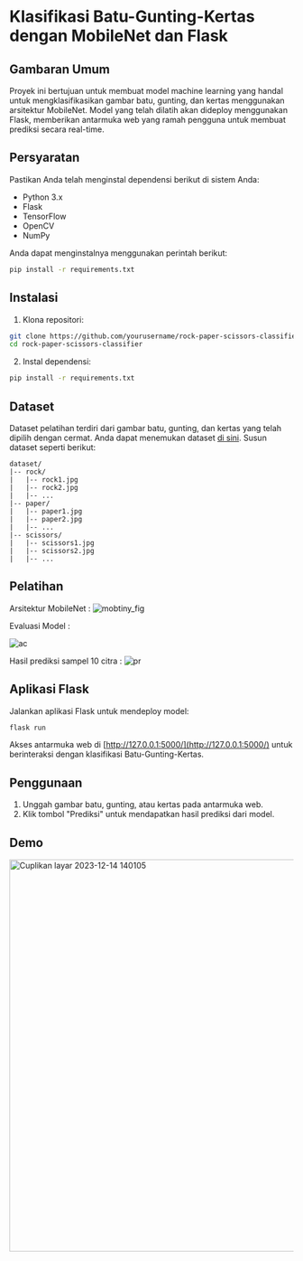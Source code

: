 
# Klasifikasi Batu-Gunting-Kertas dengan MobileNet dan Flask

## Gambaran Umum

Proyek ini bertujuan untuk membuat model machine learning yang handal untuk mengklasifikasikan gambar batu, gunting, dan kertas menggunakan arsitektur MobileNet. Model yang telah dilatih akan dideploy menggunakan Flask, memberikan antarmuka web yang ramah pengguna untuk membuat prediksi secara real-time.

## Persyaratan

Pastikan Anda telah menginstal dependensi berikut di sistem Anda:

- Python 3.x
- Flask
- TensorFlow
- OpenCV
- NumPy

Anda dapat menginstalnya menggunakan perintah berikut:

```bash
pip install -r requirements.txt
```

## Instalasi

1. Klona repositori:

```bash
git clone https://github.com/yourusername/rock-paper-scissors-classifier.git
cd rock-paper-scissors-classifier
```

2. Instal dependensi:

```bash
pip install -r requirements.txt
```

## Dataset

Dataset pelatihan terdiri dari gambar batu, gunting, dan kertas yang telah dipilih dengan cermat. Anda dapat menemukan dataset [di sini](https://www.kaggle.com/competitions/rock-paper-scissors/code). Susun dataset seperti berikut:

```plaintext
dataset/
|-- rock/
|   |-- rock1.jpg
|   |-- rock2.jpg
|   |-- ...
|-- paper/
|   |-- paper1.jpg
|   |-- paper2.jpg
|   |-- ...
|-- scissors/
|   |-- scissors1.jpg
|   |-- scissors2.jpg
|   |-- ...
```

## Pelatihan

Arsitektur MobileNet :
![mobtiny_fig](https://github.com/agusfahmi/Image-Classification-Deploy/assets/85145157/7b4841d6-6f6d-445f-8c40-0911f7aaccf0)

Evaluasi Model :

![ac](https://github.com/agusfahmi/Image-Classification-Deploy/assets/85145157/af491738-9b2f-4285-9e3d-944e73ba7f6f)

Hasil prediksi sampel 10 citra :
![pr](https://github.com/agusfahmi/Image-Classification-Deploy/assets/85145157/ee1eff36-906b-47f1-b056-6ff95d6ce8a2)


## Aplikasi Flask

Jalankan aplikasi Flask untuk mendeploy model:

```bash
flask run
```

Akses antarmuka web di [http://127.0.0.1:5000/](http://127.0.0.1:5000/) untuk berinteraksi dengan klasifikasi Batu-Gunting-Kertas.

## Penggunaan

1. Unggah gambar batu, gunting, atau kertas pada antarmuka web.
2. Klik tombol "Prediksi" untuk mendapatkan hasil prediksi dari model.

## Demo

<img width="694" alt="Cuplikan layar 2023-12-14 140105" src="https://github.com/agusfahmi/Image-Classification-Deploy/assets/85145157/021ae004-9209-4b80-b602-e9b1f1112dfc">






